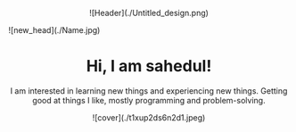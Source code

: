 <p align="center">![Header](./Untitled_design.png)</p>
![new_head](./Name.jpg)
<h1 align="center">  Hi, I am sahedul!  </h1>

<p align="center">I am interested in learning new things and experiencing new things. Getting good at things I like, mostly programming and problem-solving.</p>

<p align="center">![cover](./t1xup2ds6n2d1.jpeg)</p>




